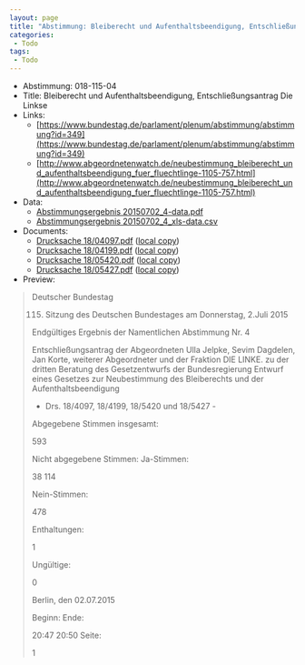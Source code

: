 ```yaml
---
layout: page
title: "Abstimmung: Bleiberecht und Aufenthaltsbeendigung, Entschließungsantrag Die Linkse"
categories:
 - Todo
tags:
 - Todo
---
```


* Abstimmung: 018-115-04
* Title: Bleiberecht und Aufenthaltsbeendigung, Entschließungsantrag Die Linkse
* Links: 
    * [https://www.bundestag.de/parlament/plenum/abstimmung/abstimmung?id=349](https://www.bundestag.de/parlament/plenum/abstimmung/abstimmung?id=349)
    * [http://www.abgeordnetenwatch.de/neubestimmung_bleiberecht_und_aufenthaltsbeendigung_fuer_fluechtlinge-1105-757.html](http://www.abgeordnetenwatch.de/neubestimmung_bleiberecht_und_aufenthaltsbeendigung_fuer_fluechtlinge-1105-757.html)
* Data: 
    * [Abstimmungsergebnis 20150702_4-data.pdf](/res/abstimmungsliste/20150702_4-data.pdf)
    * [Abstimmungsergebnis 20150702_4_xls-data.csv](/res/abstimmungsliste/analyses/20150702_4_xls-data.csv)
* Documents: 
    * [Drucksache 18/04097.pdf](http://dip21.bundestag.de/dip21/btd/18/040/1804097.pdf) ([local copy](/res/abstimmungsdaten/018-115-04/1804097.pdf))
    * [Drucksache 18/04199.pdf](http://dip21.bundestag.de/dip21/btd/18/041/1804199.pdf) ([local copy](/res/abstimmungsdaten/018-115-04/1804199.pdf))
    * [Drucksache 18/05420.pdf](http://dip21.bundestag.de/dip21/btd/18/054/1805420.pdf) ([local copy](/res/abstimmungsdaten/018-115-04/1805420.pdf))
    * [Drucksache 18/05427.pdf](http://dip21.bundestag.de/dip21/btd/18/054/1805427.pdf) ([local copy](/res/abstimmungsdaten/018-115-04/1805427.pdf))
* Preview: 
> Deutscher Bundestag
> 
> 115. Sitzung des Deutschen Bundestages
> am Donnerstag, 2.Juli 2015
> 
> Endgültiges Ergebnis der Namentlichen Abstimmung Nr. 4
> 
> Entschließungsantrag der Abgeordneten Ulla Jelpke, Sevim Dagdelen, Jan Korte, weiterer
> Abgeordneter und der Fraktion DIE LINKE.
> zu der dritten Beratung des Gesetzentwurfs der Bundesregierung
> Entwurf eines Gesetzes zur Neubestimmung des Bleiberechts und der
> Aufenthaltsbeendigung
> - Drs. 18/4097, 18/4199, 18/5420 und 18/5427 -
> 
> Abgegebene Stimmen insgesamt:
> 
> 593
> 
> Nicht abgegebene Stimmen:
> Ja-Stimmen:
> 
> 38
> 114
> 
> Nein-Stimmen:
> 
> 478
> 
> Enthaltungen:
> 
> 1
> 
> Ungültige:
> 
> 0
> 
> Berlin, den 02.07.2015
> 
> Beginn:
> Ende:
> 
> 20:47
> 20:50
> Seite:
> 
> 1
> 
> 
